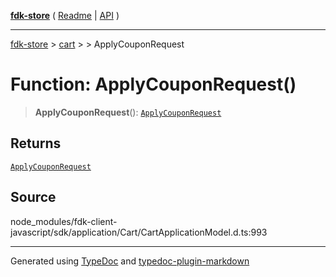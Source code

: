 [**fdk-store**](../../../README.md) ( [Readme](../../../README.md) \| [API](../../../API.md) )

---

[fdk-store](../../../API.md) > [cart](../../README.md) > [<internal>](../README.md) > ApplyCouponRequest

# Function: ApplyCouponRequest()

> **ApplyCouponRequest**(): [`ApplyCouponRequest`](../type-aliases/type-alias.ApplyCouponRequest.md)

## Returns

[`ApplyCouponRequest`](../type-aliases/type-alias.ApplyCouponRequest.md)

## Source

node_modules/fdk-client-javascript/sdk/application/Cart/CartApplicationModel.d.ts:993

---

Generated using [TypeDoc](https://typedoc.org/) and [typedoc-plugin-markdown](https://www.npmjs.com/package/typedoc-plugin-markdown)
